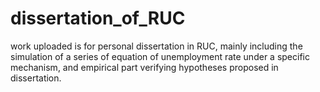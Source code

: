 # dissertation_of_RUC
work uploaded is for personal dissertation in RUC, mainly including the simulation of a series of equation of unemployment rate under a specific mechanism, and empirical part verifying hypotheses proposed in dissertation.  
